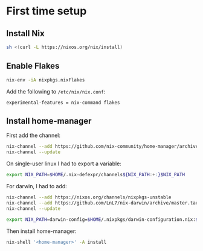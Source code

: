 # First time setup

## Install Nix

```zsh
sh <(curl -L https://nixos.org/nix/install)
```

## Enable Flakes

```zsh
nix-env -iA nixpkgs.nixFlakes
```

Add the following to `/etc/nix/nix.conf`:

```
experimental-features = nix-command flakes
```

## Install home-manager


First add the channel:

```zsh
nix-channel --add https://github.com/nix-community/home-manager/archive/master.tar.gz home-manager
nix-channel --update
```

On single-user linux I had to export a variable:

```zsh
export NIX_PATH=$HOME/.nix-defexpr/channels${NIX_PATH:+:}$NIX_PATH
```

For darwin, I had to add:

```zsh
nix-channel --add https://nixos.org/channels/nixpkgs-unstable
nix-channel --add https://github.com/LnL7/nix-darwin/archive/master.tar.gz darwin
nix-channel --update

export NIX_PATH=darwin-config=$HOME/.nixpkgs/darwin-configuration.nix:$HOME/.nix-defexpr/channels${NIX_PATH:+:}$NIX_PATH
```

Then install home-manager:

```zsh
nix-shell '<home-manager>' -A install
```


